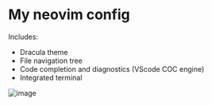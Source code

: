 # My neovim config

Includes:
 - Dracula theme
 - File navigation tree
 - Code completion and diagnostics (VScode COC engine)
 - Integrated terminal

![image](https://user-images.githubusercontent.com/75375838/178107994-784b6786-43e9-4630-8391-fbc4c324f588.png)
